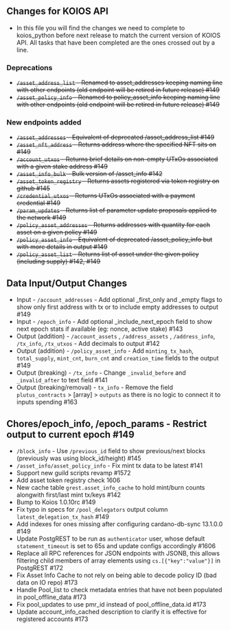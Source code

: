 ## Changes for KOIOS API

- In this file you will find the changes we need to complete to koios_python before next release to match the current version of KOIOS API. All tasks that have been completed are the ones crossed out by a line.

### Deprecations

- ~~`/asset_address_list` - Renamed to asset_addresses keeping naming line with other endpoints (old endpoint will be retired in future release) #149~~
- ~~`/asset_policy_info` - Renamed to policy_asset_info keeping naming line with other endpoints (old endpoint will be retired in future release) #149~~

### New endpoints added

- ~~`/asset_addresses` - Equivalent of deprecated /asset_address_list #149~~
- ~~`/asset_nft_address` - Returns address where the specified NFT sits on #149~~
- ~~`/account_utxos` - Returns brief details on non-empty UTxOs associated with a given stake address #149~~
- ~~`/asset_info_bulk` - Bulk version of /asset_info #142~~
- ~~`/asset_token_registry` - Returns assets registered via token registry on github #145~~
- ~~`/credential_utxos` - Returns UTxOs associated with a payment credential #149~~
- ~~`/param_updates` - Returns list of parameter update proposals applied to the network #149~~
- ~~`/policy_asset_addresses` - Returns addresses with quantity for each asset on a given policy #149~~
- ~~`/policy_asset_info` - Equivalent of deprecated /asset_policy_info but with more details in output #149~~
- ~~`/policy_asset_list` - Returns list of asset under the given policy (including supply) #142, #149~~


## Data Input/Output Changes
- Input - `/account_addresses` - Add optional _first_only and _empty flags to show only first address with tx or to include empty addresses to output #149
- Input - `/epoch_info` - Add optional _include_next_epoch field to show next epoch stats if available (eg: nonce, active stake) #143
- Output (addition) - `/account_assets` , `/address_assets` , `/address_info`, `/tx_info`, `/tx_utxos` - Add decimals to output #142
- Output (addition) - `/policy_asset_info` - Add `minting_tx_hash`, `total_supply`, `mint_cnt`, `burn_cnt` and `creation_time` fields to the output #149
- Output (breaking) - `/tx_info` - Change `_invalid_before` and `_invalid_after` to text field #141
- Output (breaking/removal) - `tx_info` - Remove the field `plutus_contracts` > [array] > `outputs` as there is no logic to connect it to inputs spending #163

## Chores/epoch_info, /epoch_params - Restrict output to current epoch #149
- `/block_info` - Use `/previous_id` field to show previous/next blocks (previously was using block_id/height) #145
- `/asset_info/asset_policy_info` - Fix mint tx data to be latest #141
- Support new guild scripts revamp #1572
- Add asset token registry check 1606
- New cache table `grest.asset_info_cache` to hold mint/burn counts alongwith first/last mint tx/keys #142
- Bump to Koios 1.0.10rc #149
- Fix typo in specs for `/pool_delegators` output column `latest_delegation_tx_hash` #149
- Add indexes for ones missing after configuring cardano-db-sync 13.1.0.0 #149
- Update PostgREST to be run as `authenticator` user, whose default `statement_timeout` is set to 65s and update configs accordingly #1606
- Replace all RPC references for JSON endpoints with JSONB, this allows filtering child members of array elements using `cs.[{"key":"value"}]` in PostgREST #172
- Fix Asset Info Cache to not rely on being able to decode policy ID (bad data on IO repo) #173
- Handle Pool_list to check metadata entries that have not been populated in pool_offline_data #173
- Fix pool_updates to use pmr_id instead of pool_offline_data.id #173
- Update account_info_cached description to clarify it is effective for registered accounts #173
